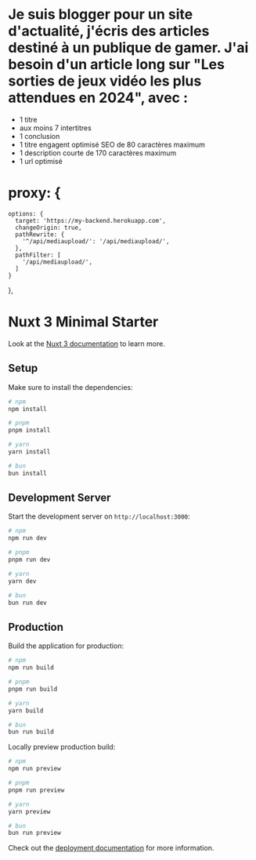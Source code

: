 # Je suis blogger pour un site d'actualité, j'écris des articles destiné à un publique de gamer. J'ai besoin d'un article long sur "Les sorties de jeux vidéo les plus attendues en 2024", avec :

- 1 titre
- aux moins 7 intertitres
- 1 conclusion
- 1 titre engagent optimisé SEO de 80 caractères maximum
- 1 description courte de 170 caractères maximum
- 1 url optimisé

# proxy: {

    options: {
      target: 'https://my-backend.herokuapp.com',
      changeOrigin: true,
      pathRewrite: {
        '^/api/mediaupload/': '/api/mediaupload/',
      },
      pathFilter: [
        '/api/mediaupload/',
      ]
    }

},

# Nuxt 3 Minimal Starter

Look at the [Nuxt 3 documentation](https://nuxt.com/docs/getting-started/introduction) to learn more.

## Setup

Make sure to install the dependencies:

```bash
# npm
npm install

# pnpm
pnpm install

# yarn
yarn install

# bun
bun install
```

## Development Server

Start the development server on `http://localhost:3000`:

```bash
# npm
npm run dev

# pnpm
pnpm run dev

# yarn
yarn dev

# bun
bun run dev
```

## Production

Build the application for production:

```bash
# npm
npm run build

# pnpm
pnpm run build

# yarn
yarn build

# bun
bun run build
```

Locally preview production build:

```bash
# npm
npm run preview

# pnpm
pnpm run preview

# yarn
yarn preview

# bun
bun run preview
```

Check out the [deployment documentation](https://nuxt.com/docs/getting-started/deployment) for more information.
